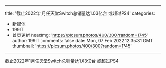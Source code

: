 
---
title: '截止2022年1月任天堂Switch总销量达1.03亿台 或超过PS4'
categories: 
 - 新媒体
 - 199IT
 - 首页更新
headimg: 'https://picsum.photos/400/300?random=1745'
author: 199IT
comments: false
date: Mon, 07 Feb 2022 12:35:31 GMT
thumbnail: 'https://picsum.photos/400/300?random=1745'
---

<div>   
截止2022年1月任天堂Switch总销量达1.03亿台 或超过PS4  
</div>
            